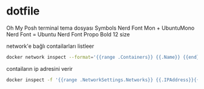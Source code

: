 # dotfile
Oh My Posh terminal tema dosyası
Symbols Nerd Font Mon + UbuntuMono Nerd Font = Ubuntu Nerd Font Propo Bold 12 size


network'e bağlı contailarları listleer

````bash
docker network inspect --format='{{range .Containers}} {{.Name}} {{end}}' network-ismi
````

contaiların ip adresini verir
````bash
docker inspect -f '{{range .NetworkSettings.Networks}} {{.IPAddress}}{{end}}' container-ismi
````
